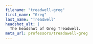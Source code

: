 ```yaml
---
filename: "treadwell-greg"
first_name: "Greg"
last_name: "Treadwell"
headshot_alt: |
  The headshot of Greg Treadwell.
meta_url: professors/treadawell-greg
---
```

